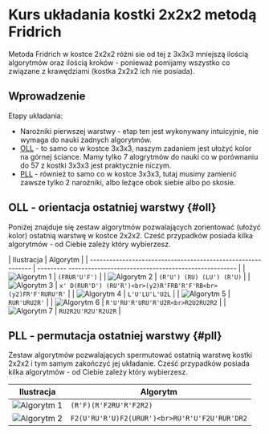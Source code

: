 <!---
title: "Kostka 2x2x2 - układanie metodą Fridrich"
javascripts: [prettytable.js]
-->
# Kurs układania kostki 2x2x2 metodą Fridrich

Metoda Fridrich w kostce 2x2x2 różni sie od tej z 3x3x3 mniejszą ilością algorytmów oraz ilością kroków - ponieważ pomijamy wszystko co związane z krawędziami (kostka 2x2x2 ich nie posiada).

## Wprowadzenie

Etapy układania:

 - Narożniki pierwszej warstwy - etap ten jest wykonywany intuicyjnie, nie wymaga do nauki żadnych algorytmów.
 - [OLL](#oll "OLL") - to samo co w kostce 3x3x3, naszym zadaniem jest ułożyć kolor na górnej ściance. Mamy tylko 7 alogrytmów do nauki co w porównaniu do 57 z kostki 3x3x3 jest praktycznie niczym.
 - [PLL](#pll "PLL") - również to samo co w kostce 3x3x3, tutaj musimy zamienić zawsze tylko 2 narożniki, albo leżące obok siebie albo po skosie.


## OLL - orientacja ostatniej warstwy {#oll}

Poniżej znajduje się zestaw algorytmów pozwalających zorientować (ułożyć kolor) ostatnią warstwę w kostce 2x2x2. Cześć przypadków posiada kilka algorytmów - od Ciebie zależy który wybierzesz.

| Ilustracja                                                   | Algorytm                                                       |
| ------------------------------------------------------------ | --------- ---------------------------------------------------- |
| ![Algorytm 1](%site.assets%/images/2x2x2/fridrich/oll/1.png) | `(FRUR'U'F')`                                                  |
| ![Algorytm 2](%site.assets%/images/2x2x2/fridrich/oll/2.png) | `(R'U') (RU) (LU') (R'U)`                                      |
| ![Algorytm 3](%site.assets%/images/2x2x2/fridrich/oll/3.png) | `x' D(RUR'D') (RU'R')<br>(y2)R'FRB'R'F'RB<br>(y2)FR'F'RURU'R'` |
| ![Algorytm 4](%site.assets%/images/2x2x2/fridrich/oll/4.png) | `L'U'LU'L'U2L`                                                 |
| ![Algorytm 5](%site.assets%/images/2x2x2/fridrich/oll/5.png) | `RUR'URU2R'`                                                   |
| ![Algorytm 6](%site.assets%/images/2x2x2/fridrich/oll/6.png) | `R'U'RU'R'URU'R'U2R<br>R2U2RU2R2`                              |
| ![Algorytm 7](%site.assets%/images/2x2x2/fridrich/oll/7.png) | `RU2R2U'R2U'R2U2R`                                             |

## PLL - permutacja ostatniej warstwy {#pll}

Zestaw algorytmów pozwalających spermutować ostatnią warstwę kostki 2x2x2 i tym samym zakończyć jej układanie. Cześć przypadków posiada kilka algorytmów - od Ciebie zależy który wybierzesz.

| Ilustracja                                                   | Algorytm                                      |
| ------------------------------------------------------------ | --------------------------------------------- |
| ![Algorytm 1](%site.assets%/images/2x2x2/fridrich/pll/1.png) | `(R'F)(R'F2RU'R'F2R2)`                        |
| ![Algorytm 2](%site.assets%/images/2x2x2/fridrich/pll/2.png) | `F2(U'RU'R'U)F2(URUR')<br>RU'R'U'F2U'RUR'DR2` |

